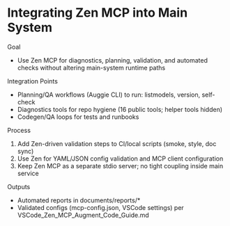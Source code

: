 # Integrating Zen MCP into Main System

Goal
- Use Zen MCP for diagnostics, planning, validation, and automated checks without altering main-system runtime paths

Integration Points
- Planning/QA workflows (Auggie CLI) to run: listmodels, version, self-check
- Diagnostics tools for repo hygiene (16 public tools; helper tools hidden)
- Codegen/QA loops for tests and runbooks

Process
1) Add Zen-driven validation steps to CI/local scripts (smoke, style, doc sync)
2) Use Zen for YAML/JSON config validation and MCP client configuration
3) Keep Zen MCP as a separate stdio server; no tight coupling inside main service

Outputs
- Automated reports in documents/reports/*
- Validated configs (mcp-config.json, VSCode settings) per VSCode_Zen_MCP_Augment_Code_Guide.md

